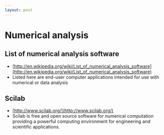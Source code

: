 ```yaml
---
layout: post
---
```


# Numerical analysis

## List of numerical analysis software
* [http://en.wikipedia.org/wiki/List_of_numerical_analysis_software](http://en.wikipedia.org/wiki/List_of_numerical_analysis_software)
* Listed here are end-user computer applications intended for use with numerical or data analysis

## Scilab
* [http://www.scilab.org/](http://www.scilab.org/)
* Scilab is free and open source software for numerical computation providing a powerful computing environment for engineering and scientific applications. 
